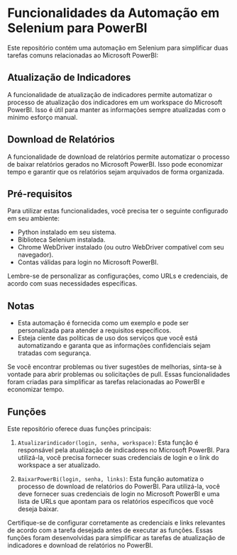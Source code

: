 # Funcionalidades da Automação em Selenium para PowerBI

Este repositório contém uma automação em Selenium para simplificar duas tarefas comuns relacionadas ao Microsoft PowerBI:

## Atualização de Indicadores

A funcionalidade de atualização de indicadores permite automatizar o processo de atualização dos indicadores em um workspace do Microsoft PowerBI. Isso é útil para manter as informações sempre atualizadas com o mínimo esforço manual.

## Download de Relatórios

A funcionalidade de download de relatórios permite automatizar o processo de baixar relatórios gerados no Microsoft PowerBI. Isso pode economizar tempo e garantir que os relatórios sejam arquivados de forma organizada.

## Pré-requisitos

Para utilizar estas funcionalidades, você precisa ter o seguinte configurado em seu ambiente:

- Python instalado em seu sistema.
- Biblioteca Selenium instalada.
- Chrome WebDriver instalado (ou outro WebDriver compatível com seu navegador).
- Contas válidas para login no Microsoft PowerBI.

Lembre-se de personalizar as configurações, como URLs e credenciais, de acordo com suas necessidades específicas.

## Notas

- Esta automação é fornecida como um exemplo e pode ser personalizada para atender a requisitos específicos.
- Esteja ciente das políticas de uso dos serviços que você está automatizando e garanta que as informações confidenciais sejam tratadas com segurança.

Se você encontrar problemas ou tiver sugestões de melhorias, sinta-se à vontade para abrir problemas ou solicitações de pull. Essas funcionalidades foram criadas para simplificar as tarefas relacionadas ao PowerBI e economizar tempo.
## Funções

Este repositório oferece duas funções principais:

1. `Atualizarindicador(login, senha, workspace)`: Esta função é responsável pela atualização de indicadores no Microsoft PowerBI. Para utilizá-la, você precisa fornecer suas credenciais de login e o link do workspace a ser atualizado.

2. `BaixarPowerBi(login, senha, links)`: Esta função automatiza o processo de download de relatórios do PowerBI. Para utilizá-la, você deve fornecer suas credenciais de login no Microsoft PowerBI e uma lista de URLs que apontam para os relatórios específicos que você deseja baixar.

Certifique-se de configurar corretamente as credenciais e links relevantes de acordo com a tarefa desejada antes de executar as funções. Essas funções foram desenvolvidas para simplificar as tarefas de atualização de indicadores e download de relatórios no PowerBI.

